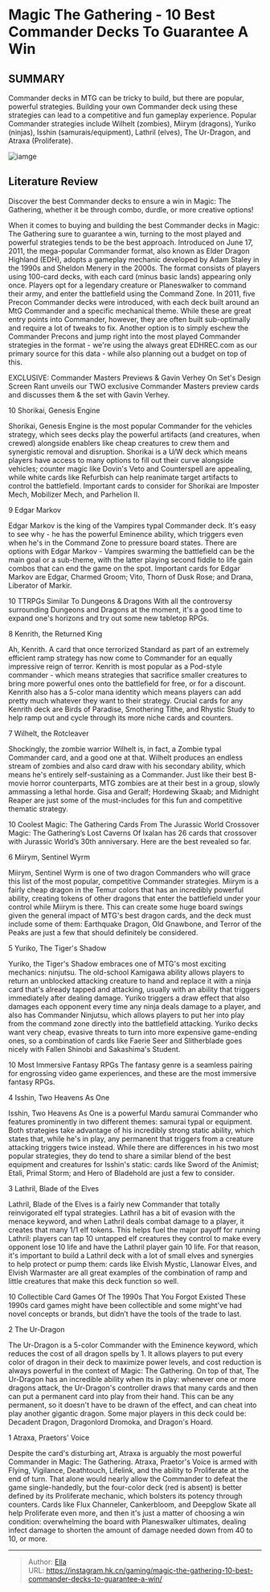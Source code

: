# Magic The Gathering - 10 Best Commander Decks To Guarantee A Win


## SUMMARY 


 Commander decks in MTG can be tricky to build, but there are popular, powerful strategies. 
 Building your own Commander deck using these strategies can lead to a competitive and fun gameplay experience. 
 Popular Commander strategies include Wilhelt (zombies), Miirym (dragons), Yuriko (ninjas), Isshin (samurais/equipment), Lathril (elves), The Ur-Dragon, and Atraxa (Proliferate). 

![iamge](https://static1.srcdn.com/wordpress/wp-content/uploads/2023/12/mtg-best-commander-decks.jpg)

## Literature Review

Discover the best Commander decks to ensure a win in Magic: The Gathering, whether it be through combo, durdle, or more creative options!




When it comes to buying and building the best Commander decks in Magic: The Gathering sure to guarantee a win, turning to the most played and powerful strategies tends to be the best approach. Introduced on June 17, 2011, the mega-popular Commander format, also known as Elder Dragon Highland (EDH), adopts a gameplay mechanic developed by Adam Staley in the 1990s and Sheldon Menery in the 2000s. The format consists of players using 100-card decks, with each card (minus basic lands) appearing only once. Players opt for a legendary creature or Planeswalker to command their army, and enter the battlefield using the Command Zone.
In 2011, five Precon Commander decks were introduced, with each deck built around an MtG Commander and a specific mechanical theme. While these are great entry points into Commander, however, they are often built sub-optimally and require a lot of tweaks to fix. Another option is to simply eschew the Commander Precons and jump right into the most played Commander strategies in the format - we&#39;re using the always great EDHREC.com as our primary source for this data - while also planning out a budget on top of this.
            
 
 EXCLUSIVE: Commander Masters Previews &amp; Gavin Verhey On Set&#39;s Design 
Screen Rant unveils our TWO exclusive Commander Masters preview cards and discusses them &amp; the set with Gavin Verhey.












 








 10  Shorikai, Genesis Engine 
        

Shorikai, Genesis Engine is the most popular Commander for the vehicles strategy, which sees decks play the powerful artifacts (and creatures, when crewed) alongside enablers like cheap creatures to crew them and synergistic removal and disruption. Shorikai is a U/W deck which means players have access to many options to fill out their curve alongside vehicles; counter magic like Dovin&#39;s Veto and Counterspell are appealing, while white cards like Refurbish can help reanimate target artifacts to control the battlefield. Important cards to consider for Shorikai are Imposter Mech, Mobilizer Mech, and Parhelion II.





 9  Edgar Markov 
        

Edgar Markov is the king of the Vampires typal Commander deck. It&#39;s easy to see why - he has the powerful Eminence ability, which triggers even when he&#39;s in the Command Zone to pressure board states. There are options with Edgar Markov - Vampires swarming the battlefield can be the main goal or a sub-theme, with the latter playing second fiddle to life gain combos that can end the game on the spot. Important cards for Edgar Markov are Edgar, Charmed Groom; Vito, Thorn of Dusk Rose; and Drana, Liberator of Markir.
            
 
 10 TTRPGs Similar To Dungeons &amp; Dragons 
With all the controversy surrounding Dungeons and Dragons at the moment, it&#39;s a good time to expand one&#39;s horizons and try out some new tabletop RPGs.








 8  Kenrith, the Returned King 
        

Ah, Kenrith. A card that once terrorized Standard as part of an extremely efficient ramp strategy has now come to Commander for an equally impressive reign of terror. Kenrith is most popular as a Pod-style commander - which means strategies that sacrifice smaller creatures to bring more powerful ones onto the battlefield for free, or for a discount. Kenrith also has a 5-color mana identity which means players can add pretty much whatever they want to their strategy. Crucial cards for any Kenrith deck are Birds of Paradise, Smothering Tithe, and Rhystic Study to help ramp out and cycle through its more niche cards and counters.





 7  Wilhelt, the Rotcleaver 
        

Shockingly, the zombie warrior Wilhelt is, in fact, a Zombie typal Commander card, and a good one at that. Wilhelt produces an endless stream of zombies and also card draw with his secondary ability, which means he&#39;s entirely self-sustaining as a Commander. Just like their best B-movie horror counterparts, MTG zombies are at their best in a group, slowly ammassing a lethal horde. Gisa and Geralf; Hordewing Skaab; and Midnight Reaper are just some of the must-includes for this fun and competitive thematic strategy.
            
 
 10 Coolest Magic: The Gathering Cards From The Jurassic World Crossover 
Magic: The Gathering’s Lost Caverns Of Ixalan has 26 cards that crossover with Jurassic World’s 30th anniversary. Here are the best revealed so far.








 6  Miirym, Sentinel Wyrm 
        

Miirym, Sentinel Wyrm is one of two dragon Commanders who will grace this list of the most popular, competitive Commander strategies. Miirym is a fairly cheap dragon in the Temur colors that has an incredibly powerful ability, creating tokens of other dragons that enter the battlefield under your control while Miirym is there. This can create some huge board swings given the general impact of MTG&#39;s best dragon cards, and the deck must include some of them: Earthquake Dragon, Old Gnawbone, and Terror of the Peaks are just a few that should definitely be considered.





 5  Yuriko, The Tiger&#39;s Shadow 
        

Yuriko, the Tiger&#39;s Shadow embraces one of MTG&#39;s most exciting mechanics: ninjutsu. The old-school Kamigawa ability allows players to return an unblocked attacking creature to hand and replace it with a ninja card that&#39;s already tapped and attacking, usually with an ability that triggers immediately after dealing damage. Yuriko triggers a draw effect that also damages each opponent every time any ninja deals damage to a player, and also has Commander Ninjutsu, which allows players to put her into play from the command zone directly into the battlefield attacking. Yuriko decks want very cheap, evasive threats to turn into more expensive game-ending ones, so a combination of cards like Faerie Seer and Slitherblade goes nicely with Fallen Shinobi and Sakashima&#39;s Student.
            
 
 10 Most Immersive Fantasy RPGs 
The fantasy genre is a seamless pairing for engrossing video game experiences, and these are the most immersive fantasy RPGs.








 4  Isshin, Two Heavens As One 
        

Isshin, Two Heavens As One is a powerful Mardu samurai Commander who features prominently in two different themes: samurai typal or equipment. Both strategies take advantage of his incredibly strong static ability, which states that, while he&#39;s in play, any permanent that triggers from a creature attacking triggers twice instead. While there are differences in his two most popular strategies, they do tend to share a similar blend of the best equipment and creatures for Isshin&#39;s static: cards like Sword of the Animist; Etali, Primal Storm; and Hero of Bladehold are just a few to consider.





 3  Lathril, Blade of the Elves 
        

Lathril, Blade of the Elves is a fairly new Commander that totally reinvigorated elf typal strategies. Lathril has a bit of evasion with the menace keyword, and when Lathril deals combat damage to a player, it creates that many 1/1 elf tokens. This helps fuel the major payoff for running Lathril: players can tap 10 untapped elf creatures they control to make every opponent lose 10 life and have the Lathril player gain 10 life. For that reason, it&#39;s important to build a Lathril deck with a lot of small elves and synergies to help protect or pump them: cards like Elvish Mystic, Llanowar Elves, and Elvish Warmaster are all great examples of the combination of ramp and little creatures that make this deck function so well.
            
 
 10 Collectible Card Games Of The 1990s That You Forgot Existed 
These 1990s card games might have been collectible and some might&#39;ve had novel concepts or brands, but didn’t have the tools of the trade to last.








 2  The Ur-Dragon 
        

The Ur-Dragon is a 5-color Commander with the Eminence keyword, which reduces the cost of all dragon spells by 1. It allows players to put every color of dragon in their deck to maximize power levels, and cost reduction is always powerful in the context of Magic: The Gathering. On top of that, The Ur-Dragon has an incredible ability when its in play: whenever one or more dragons attack, the Ur-Dragon&#39;s controller draws that many cards and then can put a permanent card into play from their hand. This can be any permanent, so it doesn&#39;t have to be drawn of the effect, and can cheat into play another gigantic dragon. Some major players in this deck could be: Decadent Dragon, Dragonlord Dromoka, and Dragon&#39;s Hoard.





 1  Atraxa, Praetors&#39; Voice 
        

Despite the card&#39;s disturbing art, Atraxa is arguably the most powerful Commander in Magic: The Gathering. Atraxa, Praetor&#39;s Voice is armed with Flying, Vigilance, Deathtouch, Lifelink, and the ability to Proliferate at the end of turn. That alone would nearly allow the Commander to defeat the game single-handedly, but the four-color deck (red is absent) is better defined by its Proliferate mechanic, which bolsters its potency through counters. Cards like Flux Channeler, Cankerbloom, and Deepglow Skate all help Proliferate even more, and then it&#39;s just a matter of choosing a win condition: overwhelming the board with Planeswalker ultimates, dealing infect damage to shorten the amount of damage needed down from 40 to 10, or more.


---

> Author: [Ella](https://instagram.hk.cn/)  
> URL: https://instagram.hk.cn/gaming/magic-the-gathering-10-best-commander-decks-to-guarantee-a-win/  

